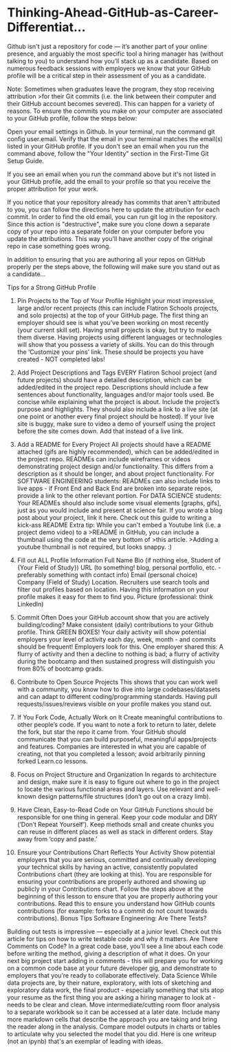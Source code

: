 # Thinking-Ahead-GitHub-as-Career-Differentiat...

Github isn't just a repository for code — it’s another part of your online presence, and arguably the most specific tool a hiring manager has (without talking to you) to understand how you’ll stack up as a candidate. Based on numerous feedback sessions with employers we know that your GitHub profile will be a critical step in their assessment of you as a candidate.

Note: Sometimes when graduates leave the program, they stop receiving attribution >for their Git commits (i.e. the link between their computer and their GitHub account becomes severed). This can happen for a variety of reasons. To ensure the commits you make on your computer are associated to your GitHub profile, follow the steps below:

Open your email settings in Github.
In your terminal, run the command git config user.email.
Verify that the email in your terminal matches the email(s) listed in your GitHub profile.
If you don't see an email when you run the command above, follow the "Your Identity" section in the First-Time Git Setup Guide.

If you see an email when you run the command above but it's not listed in your GitHub profile, add the email to your profile so that you receive the proper attribution for your work.

If you notice that your repository already has commits that aren't attributed to you, you can follow the directions here to update the attribution for each commit. In order to find the old email, you can run git log in the repository. Since this action is "destructive", make sure you clone down a separate copy of your repo into a separate folder on your computer before you update the attributions. This way you'll have another copy of the original repo in case something goes wrong.

In addition to ensuring that you are authoring all your repos on GitHub properly per the steps above, the following will make sure you stand out as a candidate...

Tips for a Strong GitHub Profile
1. Pin Projects to the Top of Your Profile
Highlight your most impressive, large and/or recent projects (this can include Flatiron Schools projects, and solo projects) at the top of your GitHub page. The first thing an employer should see is what you’ve been working on most recently (your current skill set).
Having small projects is okay, but try to make them diverse. Having projects using different languages or technologies will show that you possess a variety of skills.
You can do this through the ‘Customize your pins’ link.
These should be projects you have created - NOT completed labs!
2. Add Project Descriptions and Tags
EVERY Flatiron School project (and future projects) should have a detailed description, which can be added/edited in the project repo.
Descriptions should include a few sentences about functionality, languages and/or major tools used. Be concise while explaining what the project is about. Include the project’s purpose and highlights.
They should also include a link to a live site (at one point or another every final project should be hosted).
If your live site is buggy, make sure to video a demo of yourself using the project before the site comes down. Add that instead of a live link.
3. Add a README for Every Project
All projects should have a README attached (gifs are highly recommended), which can be added/edited in the project repo.
READMEs can include wireframes or videos demonstrating project design and/or functionality.
This differs from a description as it should be longer, and about project functionality.
For SOFTWARE ENGINEERING students: READMEs can also include links to live apps - if Front End and Back End are broken into separate repos, provide a link to the other relevant portion.
For DATA SCIENCE students: Your READMEs should also include some visual elements [graphs, gifs], just as you would include and present at science fair.
If you wrote a blog post about your project, link it here.
Check out this guide to writing a kick-ass README Extra tip: While you can't embed a Youtube link (i.e. a project demo video) to a >README in GitHub, you can include a thumbnail using the code at the very bottom of >this article. >Adding a youtube thumbnail is not required, but looks snappy. :)

4. Fill out ALL Profile Information
Full Name
Bio (if nothing else, Student of {Your Field of Study})
URL (to something! blog, personal portfolio, etc. - preferably something with contact info)
Email (personal choice)
Company (Field of Study)
Location. Recruiters use search tools and filter out profiles based on location. Having this information on your profile makes it easy for them to find you.
Picture (professional: think LinkedIn)
5. Commit Often
Does your GitHub account show that you are actively building/coding?
Make consistent (daily) contributions to your Github profile. Think GREEN BOXES! Your daily activity will show potential employers your level of activity each day, week, month - and commits should be frequent! Employers look for this.
One employer shared this: A flurry of activity and then a decline to nothing is bad; a flurry of activity during the bootcamp and then sustained progress will distinguish you from 80% of bootcamp grads.
6. Contribute to Open Source Projects
This shows that you can work well with a community, you know how to dive into large codebases/datasets and can adapt to different coding/programming standards.
Having pull requests/issues/reviews visible on your profile makes you stand out.
7. If You Fork Code, Actually Work on It
Create meaningful contributions to other people’s code. If you want to note a fork to return to later, delete the fork, but star the repo it came from.
Your GitHub should communicate that you can build purposeful, meaningful apps/projects and features.
Companies are interested in what you are capable of creating, not that you completed a lesson; avoid arbitrarily pinning forked Learn.co lessons.
8. Focus on Project Structure and Organization
In regards to architecture and design, make sure it is easy to figure out where to go in the project to locate the various functional areas and layers.
Use relevant and well-known design patterns/file structures (don’t go out on a crazy limb).
9. Have Clean, Easy-to-Read Code on Your GitHub
Functions should be responsible for one thing in general.
Keep your code modular and DRY (‘Don’t Repeat Yourself’).
Keep methods small and create chunks you can reuse in different places as well as stack in different orders.
Stay away from ‘copy and paste.’
10. Ensure your Contributions Chart Reflects Your Activity
Show potential employers that you are serious, committed and continually developing your technical skills by having an active, consistently populated Contributions chart (they are looking at this).
You are responsible for ensuring your contributions are properly authored and showing up publicly in your Contributions chart. Follow the steps above at the beginning of this lesson to ensure that you are properly authoring your contributions.
Read this to ensure you understand how GitHub counts contributions (for example: forks to a commit do not count towards contributions).
Bonus Tips
Software Engineering:
Are There Tests?

Building out tests is impressive — especially at a junior level.
Check out this article for tips on how to write testable code and why it matters.
Are There Comments on Code?
In a great code base, you’ll see a line about each code before writing the method, giving a description of what it does.
On your next big project start adding in comments - this will prepare you for working on a common code base at your future developer gig, and demonstrate to employers that you’re ready to collaborate effectively.
Data Science
While data projects are, by their nature, exploratory, with lots of sketching and exploratory data work, the final product - especially something that sits atop your resume as the first thing you are asking a hiring manager to look at - needs to be clear and clean.
Move intermediate/cutting room floor analysis to a separate workbook so it can be accessed at a later date.
Include many more markdown cells that describe the approach you are taking and bring the reader along in the analysis.
Compare model outputs in charts or tables to articulate why you selected the model that you did.
Here is one writeup (not an ipynb) that's an exemplar of leading with ideas.
